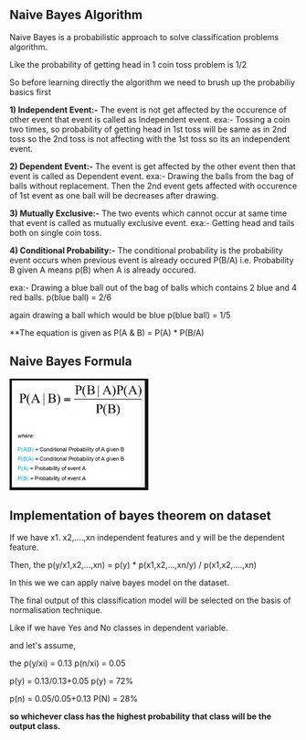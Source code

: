 ## Naive Bayes Algorithm

Naive Bayes is a probabilistic approach to solve classification problems algorithm.

Like the probability of getting head in 1 coin toss problem is 1/2

So before learning directly the algorithm we need to brush up the probabiliy basics first

**1) Independent Event:-** The event is not get affected by the occurence of other event that event is called as Independent event.
exa:- Tossing a coin two times, so probability of getting head in 1st toss will be same as in 2nd toss
so the 2nd toss is not affecting with the 1st toss so its an independent event.

**2) Dependent Event:-** The event is get affected by the other event then that event is called as Dependent event.
exa:- Drawing the balls from the bag of balls without replacement. Then the 2nd event gets affected with occurence of 1st event as one ball will be decreases after drawing.

**3) Mutually Exclusive:-** The two events which cannot occur at same time that event is called as mutually exclusive event.
exa:- Getting head and tails both on single coin toss.

**4) Conditional Probability:-** The conditional probability is the probability event occurs when previous event is already occured 
P(B/A) i.e. Probability B given A means p(B) when A is already occured.

exa:- Drawing a blue ball out of the bag of balls which contains 2 blue and 4 red balls.
p(blue ball) = 2/6

again drawing a ball which would be blue
p(blue ball) = 1/5

**The equation is given as P(A & B) = P(A) * P(B/A)


## Naive Bayes Formula

![Alt text](image.png)

## Implementation of bayes theorem on dataset

If we have x1. x2,....,xn independent features
and y will be the dependent feature.

Then, the p(y/x1,x2,...,xn) = p(y) * p(x1,x2,...,xn/y) / p(x1,x2,....,xn)

In this we we can apply naive bayes model on the dataset.

The final output of this classification model will be selected on the basis of normalisation technique.

Like if we have Yes and No classes in dependent variable.

and let's assume,

the p(y/xi) = 0.13
p(n/xi) = 0.05

p(y) = 0.13/0.13+0.05
p(y) = 72%

p(n) = 0.05/0.05+0.13
P(N) = 28%

**so whichever class has the highest probability that class will be the output class.**

